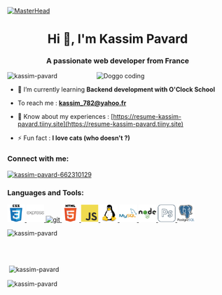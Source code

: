 [![MasterHead](https://www.internetcreation.net/wp-content/uploads/2015/04/banner-web-development.png)](https://kassimpavard.io)


<h1 align="center">Hi 👋, I'm Kassim Pavard</h1>
<h3 align="center">A passionate web developer from France</h3>
<img align="right" alt="Doggo coding" width="300" src="https://art.pixilart.com/sr2712ab0b35ecd.gif">

<p align="left"> <img src="https://komarev.com/ghpvc/?username=kassim-pavard&label=Profile%20views&color=0e75b6&style=flat" alt="kassim-pavard" /> </p>

- 🌱 I’m currently learning **Backend development with O'Clock School**

- To reach me : **kassim_782@yahoo.fr**

- 📄 Know about my experiences : [https://resume-kassim-pavard.tiiny.site](https://resume-kassim-pavard.tiiny.site)

- ⚡ Fun fact : **I love cats (who doesn't ?)**

<h3 align="left">Connect with me:</h3>
<p align="left">
<a href="https://linkedin.com/in/kassim-pavard-662310129" target="blank"><img align="center" src="https://raw.githubusercontent.com/rahuldkjain/github-profile-readme-generator/master/src/images/icons/Social/linked-in-alt.svg" alt="kassim-pavard-662310129" height="30" width="40" /></a>
</p>

<h3 align="left">Languages and Tools:</h3>
<p align="left"> <a href="https://www.w3schools.com/css/" target="_blank" rel="noreferrer"> <img src="https://raw.githubusercontent.com/devicons/devicon/master/icons/css3/css3-original-wordmark.svg" alt="css3" width="40" height="40"/> </a> <a href="https://expressjs.com" target="_blank" rel="noreferrer"> <img src="https://raw.githubusercontent.com/devicons/devicon/master/icons/express/express-original-wordmark.svg" alt="express" width="40" height="40"/> </a> <a href="https://git-scm.com/" target="_blank" rel="noreferrer"> <img src="https://www.vectorlogo.zone/logos/git-scm/git-scm-icon.svg" alt="git" width="40" height="40"/> </a> <a href="https://www.w3.org/html/" target="_blank" rel="noreferrer"> <img src="https://raw.githubusercontent.com/devicons/devicon/master/icons/html5/html5-original-wordmark.svg" alt="html5" width="40" height="40"/> </a> <a href="https://developer.mozilla.org/en-US/docs/Web/JavaScript" target="_blank" rel="noreferrer"> <img src="https://raw.githubusercontent.com/devicons/devicon/master/icons/javascript/javascript-original.svg" alt="javascript" width="40" height="40"/> </a> <a href="https://www.linux.org/" target="_blank" rel="noreferrer"> <img src="https://raw.githubusercontent.com/devicons/devicon/master/icons/linux/linux-original.svg" alt="linux" width="40" height="40"/> </a> <a href="https://www.mysql.com/" target="_blank" rel="noreferrer"> <img src="https://raw.githubusercontent.com/devicons/devicon/master/icons/mysql/mysql-original-wordmark.svg" alt="mysql" width="40" height="40"/> </a> <a href="https://nodejs.org" target="_blank" rel="noreferrer"> <img src="https://raw.githubusercontent.com/devicons/devicon/master/icons/nodejs/nodejs-original-wordmark.svg" alt="nodejs" width="40" height="40"/> </a> <a href="https://www.photoshop.com/en" target="_blank" rel="noreferrer"> <img src="https://raw.githubusercontent.com/devicons/devicon/master/icons/photoshop/photoshop-line.svg" alt="photoshop" width="40" height="40"/> </a> <a href="https://www.postgresql.org" target="_blank" rel="noreferrer"> <img src="https://raw.githubusercontent.com/devicons/devicon/master/icons/postgresql/postgresql-original-wordmark.svg" alt="postgresql" width="40" height="40"/> </a> </p>

<p><img align="left" src="https://github-readme-stats.vercel.app/api/top-langs?username=kassim-pavard&show_icons=true&locale=en&layout=compact" alt="kassim-pavard" /></p></br></br></br></br>

<p>&nbsp;<img align="center" src="https://github-readme-stats.vercel.app/api?username=kassim-pavard&show_icons=true&locale=en" alt="kassim-pavard" /></p>

<p><img align="center" src="https://github-readme-streak-stats.herokuapp.com/?user=kassim-pavard&" alt="kassim-pavard" /></p>
